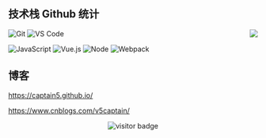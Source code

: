 ## 技术栈 Github 统计
<!--![](https://github-readme-stats.vercel.app/api?username=captain5&count_private=true&show_icons=true&theme=onedark)
-->
<img align="right" src="https://github-readme-stats.vercel.app/api?username=captain5&show_icons=true">

![Git](https://img.shields.io/badge/-Git-%23F05032?style=for-the-badge&logo=git&logoColor=%23ffffff)
![VS Code](https://img.shields.io/badge/-VSCode-%23007ACC?style=for-the-badge&logo=visual-studio-code)


![JavaScript](https://img.shields.io/badge/-JavaScript-%23F7DF1C?style=for-the-badge&logo=javascript&logoColor=000000&labelColor=%23F7DF1C&color=%23FFCE5A)
![Vue.js](https://img.shields.io/badge/-Vue.js-%232c3e50?style=for-the-badge&logo=Vue.js)
![Node](https://img.shields.io/badge/-NodeJS-%23F05032?style=for-the-badge&logo=Node.js&logoColor=%23ffffff)
![Webpack](https://img.shields.io/badge/-Webpack-%232C3A42?style=for-the-badge&logo=webpack)

<!--
    ![HTML5](https://img.shields.io/badge/-HTML5-%23E44D27?style=for-the-badge&logo=html5&logoColor=ffffff)
    ![CSS3](https://img.shields.io/badge/-CSS3-%231572B6?style=for-the-badge&logo=css3)
    ![ESlint](https://img.shields.io/badge/-ESLint-%234B32C3?style=for-the-badge&logo=eslint)
-->

## 博客

https://captain5.github.io/


https://www.cnblogs.com/v5captain/

<p align="center">
  <img src="https://visitor-badge.glitch.me/badge?page_id=captain5.captain5" alt="visitor badge"/>
</p>

<!--
**captain5/captain5** is a ✨ _special_ ✨ repository because its `README.md` (this file) appears on your GitHub profile.

Here are some ideas to get you started:

- 🔭 I’m currently working on ...
- 🌱 I’m currently learning ...
- 👯 I’m looking to collaborate on ...
- 🤔 I’m looking for help with ...
- 💬 Ask me about ...
- 📫 How to reach me: ...
- 😄 Pronouns: ...
- ⚡ Fun fact: ...
-->
